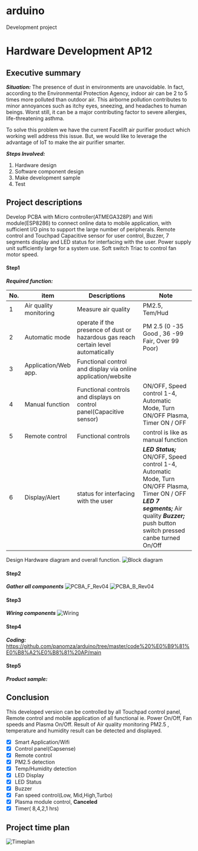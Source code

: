 # arduino
Development project

# Hardware Development AP12

## Executive summary
***Situation:***  The presence of dust in environments are unavoidable. In fact, according to the Environmental Protection Agency, indoor air can be 2 to 5 times more polluted than outdoor air. This airborne pollution contributes to minor annoyances such as itchy eyes, sneezing, and headaches to human beings. Worst still, it can be a major contributing factor to severe allergies, life-threatening asthma.

To solve this problem we have the current Facelift air purifier product which working well address this issue. But, we would like to leverage the advantage of IoT to make the air purifier smarter.

***Steps Involved:***
1. Hardware design
2. Software component design
3. Make development sample
4. Test

## Project descriptions
Develop PCBA with Micro controller(ATMEGA328P) and Wifi module(ESP8286) to connect online data to mobile application, with sufficient I/O pins to support the large number of peripherals. Remote control and Touchpad Capacitive sensor for user control, Buzzer, 7 segments display and LED status for interfacing with the user. Power supply unit sufficiently large for a system use. Soft switch Triac to control fan motor speed.

#### Step1
***Required function:***

No. | item | Descriptions | Note
-- | -- | -- |--
1 | Air quality monitoring | Measure air quality | PM2.5, Tem/Hud
2 | Automatic mode | operate if the presence of dust or hazardous gas reach certain level automatically | PM 2.5 (0 -35 Good , 36 -99 Fair, Over 99 Poor)
3 | Application/Web app. | Functional control and display via online application/website
4| Manual function | Functional controls and displays on control panel(Capacitive sensor) | ON/OFF, Speed control 1-4, Automatic Mode, Turn ON/OFF Plasma, Timer ON / OFF 
5 | Remote control | Functional controls |control is like as manual function
6 | Display/Alert | status for interfacing with the user |***LED Status;*** ON/OFF, Speed control 1-4, Automatic Mode, Turn ON/OFF Plasma, Timer ON / OFF ***LED 7 segments;*** Air quality ***Buzzer;*** push button switch pressed canbe turned On/Off

Design Hardware diagram and overall function.
![Block diagram](https://ws2.sinaimg.cn/large/006tNc79gy1g2tnwsc0cfj30xq0h241i.jpg)


#### Step2
***Gather all components***
![PCBA_F_Rev04](https://ws1.sinaimg.cn/large/006tNc79gy1g2tp2lkqmcj31n00lg7cz.jpg)
![PCBA_B_Rev04](https://ws4.sinaimg.cn/large/006tNc79gy1g2tp2mthtuj31oe0kwdpf.jpg)

#### Step3
***Wiring components***
![Wiring](https://ws2.sinaimg.cn/large/006tNc79gy1g2toxtvi8xj315i0q4qdd.jpg)
 
#### Step4
***Coding:***
https://github.com/panomza/arduino/tree/master/code%20%E0%B9%81%E0%B8%A2%E0%B8%81%20AP/main

#### Step5
***Product sample:***

## Conclusion
This developed version can be controlled by all Touchpad control panel, Remote control and mobile application of all functional ie. Power On/Off, Fan speeds and Plasma On/Off. Result of Air quality monitoring PM2.5 , temperature and humidity result can be detected and displayed.

- [x] Smart Application/Wifi
- [x] Control panel(Capsense)
- [x] Remote control
- [x] PM2.5 detection
- [x] Temp/Humidity detection
- [x] LED Display
- [x] LED Status
- [x] Buzzer
- [x] Fan speed control(Low, Mid,High,Turbo)
- [x] Plasma module control, **Canceled**
- [x] Timer( 8,4,2,1 hrs)

## Project time plan
![Timeplan](http://ww3.sinaimg.cn/large/006tNc79gy1g3rtjs0t08j31s90u0kcg.jpg)
